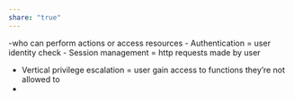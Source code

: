 ```yaml
---
share: "true"
---
```

-who can perform actions or access resources
	- Authentication = user identity check
	- Session management = http requests made by user
- Vertical privilege escalation = user gain access to functions they’re not allowed to
- 